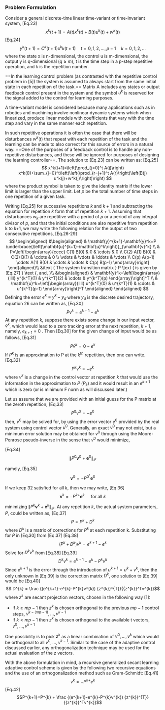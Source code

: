 ### Problem Formulation
Consider a general discrete-time linear time-variant or time-invariant system,
[Eq.23]$$ x^k(t+1) = A(t)x^k(t) + B(t)u^k(t) + w^k(t) $$
[Eq.24] $$ y^k(t+1) = C^k(t+1)x^kk(t+1) \quad t= 0, 1,2,..., p-1 \quad k=0,1,2,...$$
where the state x is n-dimensional, the control u is m-dimensional, the output y is q-dimensional $(q \geq m)$, t is the time step in a p-step repetitive operation, and k is the repetition number. 

==In the learning control problem (as contrasted with the repetitive control problem in [5]) the system is assumed to always start from the same initial state in each repetition of the task.== Matrix A includes any states or output feedback control present in the system and the symbol $u^k$ is reserved for the signal added to the control for learning purposes. 

A time-variant model is considered because many applications such as in robotics and machining involve nonlinear dynamic systems which when linearized, produce linear models with coefficients that vary with the time step and vary in the same manner each repetition.

In such repetitive operations it is often the case that there will be disturbances $w^k(t)$ that repeat with each repetition of the task and the learning can be made to also correct for this source of errors in a natural way. ==One of the purposes of a feedback control is to handle any non-repetitive disturbances, and these will be ignored for purposes of designing the learning controller==. The solution to [Eq.23] can be written as:
[Eq.25]
$$
x^k(t+1)=\left(\prod_{j=0}^t A(j)\right) x^k(0)+\sum_{j=0}^t\left(\left(\prod_{r=j+1}^t A(r)\right)\left(B(j) u^k(j)+w^k(j)\right)\right)
$$
where the product symbol is taken to give the identity matrix if the lower limit is larger than the upper limit. Let $p$ be the total number of time steps in one repetition of a given task.

Writing [Eq.25] for successive repetitions $k$ and $k+1$ and subtracting the equation for repetition $k$ form that of repetition $k+1$. Assuming that disturbances $w_k$ are repetitive with a period of $p$ or a period of any integral divisor of $p$, and that the initial conditions are also repetitive from repetition k to k+1, we may write the following relation for the output of two consecutive repetitions,
[Eq.26-29]
$$
\begin{aligned}
&\begin{aligned}
& \mathbf{y}^{k+1}-\mathbf{y}^k=P \underbrace{\left(\mathbf{u}^{k+1}-\mathbf{u}^k\right)}_{\mathbf{v}^k} \\
& P=\left[\begin{array}{cccc}
C(1) B(0) & 0 & \cdots & 0 \\
C(2) A(1) B(0) & C(2) B(1) & \cdots & 0 \\
\vdots & \vdots & \ddots & \vdots \\
C(p) A(p-1) \cdots A(1) B(0) & \cdots & \cdots & C(p) B(p-1)
\end{array}\right]
\end{aligned}\\
&\text { The system transition matrix } P \text { is given by [Eq.27] } \text {, and, }\\
&\begin{aligned}
& \mathbf{y}^k=\left[\begin{array}{llll}
y^{k^T}(1) & y^{k^T}(2) & \cdots & y^{k^T}(p)
\end{array}\right]^T \\
& \mathbf{u}^k=\left[\begin{array}{llll}
u^{k^T}(0) & u^{k^T}(1) & \cdots & u^{k^T}(p-1)
\end{array}\right]^T
\end{aligned}
\end{aligned}
$$
Defining the error $e^k \equiv y^k - y_d$  where $y_d$ is the discrete desired trajectory, equation 26 can be written as,
[Eq.30] $$ Pv^k = e^{k+1} - e^k $$ At any repetition $k$, suppose there exists some change in our input vector, $\tilde{v}^k$, which would lead to a zero tracking error at the next repetition, $k+1$, namely, $e_{k+1}=0$ . Then [Eq.30] for the given change of input would be as follows,
[Eq.31]$$ P\tilde{v}^{k}= 0 - e^{k}$$
If $P^k$ is an approximation to P at the $k^{th}$ repetition, then one can write.
[Eq.32] $$ P^{k} v^{k} = -e^k $$
where $v^k$ is a change in the control vector at repetition $k$ that would use the information in the approximation to $P$ $(P_k)$ and it would result in an $e^{k+1}$ which is zero (or is minimum F norm as will discussed later.)

Let us assume that we are provided with an initial guess for the P matrix at the zeroth repetition,
[Eq.33]$$P^{0}v^{0}=-e^{0}$$ then, $v^{0}$ may be solved for, by using the error vector $e^{0}$ provided by the real system using control vector $u^{0}$. Generally, an exact $v^{0}$ may not exist, but a minimum error solution may be obtained for $v^{0}$ through using the Moore-Penrose pseudo-inverse in the sense that $v^{0}$ would minimize,

[Eq.34]$$
\left\|P^0 \mathbf{v}^0+\mathbf{e}^0\right\|_{\mathcal{F}}
$$

namely,
[Eq.35]
$$
\mathbf{v}^0=-P^{0^{\dagger}} \mathbf{e}^0
$$


If we keep 32 satisfied for all $k$, then we may write,
[Eq.36]
$$
\mathbf{v}^k=-P^{k+} \mathbf{e}^k \quad \text { for all } k
$$

minimizing $\left\|P^k \mathbf{v}^k+\mathbf{e}^k\right\|_{\mathcal{F}}$.
At any repetition $k$, the actual system parameters, $P$, could be written as,
[Eq.37]
$$
P=P^k+D^k
$$
where $D^{k}$ is a matrix of corrections for $P^{k}$ at each repetition k. Substituting for $P$ in [Eq.30] from [Eq.37]
[Eq.38]
$$(P^{k}+ D^{k} ) v^{k} = e^{k+1} - e^{k}$$
Solve for $D^{k}v^{k}$ from [Eq.38]
[Eq.39]$$D^{k} v^{k} = e^{k+1} - e^{k} - P^{k} v^{k}$$ Since $e^{k+1}$ is the error through the introduction of $u^{k+1} =u^{k}+ v^{k}$, then the only unknown in [Eq.39] is the correction matrix $D^{k}$, one solution to [Eq.39] would be
[Eq.40]$$ D^{k} = \frac {(e^{k+1}-e^{k}-P^{k}v^{k}) {z^{k}}^{T}}{{z^{k}}^Tv^{k}}$$
where $z^{k}$ are secant projection vectors, chosen in the following way [1]:
- If $k \geq mp-1$ then $z^{k}$ is chosen orthogonal to the previous $mp-1$ control steps, $v^{k-(mp-1)}, ..., v^{k-1}$
-  If $k < mp-1$ then $z^{k}$ is chosen orthogonal to the available t vectors, $v^0, ..., v^{k-1}$ 

One possibility is to pick $z^{k}$ as a linear combination of $v^{0}, ..., v^{k}$ which would be orthogonal to all  $v^{0}, ..., v^{k-1}$. Similar to the case of the adaptive control discussed earlier, any orthogonalization technique may be used for the actual evaluation of the $z$ vectors.

With the above formulation in mind, a recursive generalized secant learning adaptive control scheme is given by the following two recursive equations and the use of an orthogonalization method such as Gram-Schmidt:
[Eq.41]$$v^{k}= -P^{k+}e^{k}$$
[Eq.42]$$P^{k+1}=P^{k} + \frac {(e^{k+1}-e^{k}-P^{k}v^{k}) {z^{k}}^{T}}{{z^{k}}^Tv^{k}}$$
